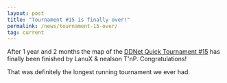 ```yaml
---
layout: post
title: "Tournament #15 is finally over!"
permalink: /news/tournament-15-over/
tag: current
---
```

After 1 year and 2 months the map of the [DDNet Quick Tournament #15](http://ddnet.tw/tournaments/15/) has finally been finished by LanuX & nealson T'nP. Congratulations!

That was definitely the longest running tournament we ever had.
